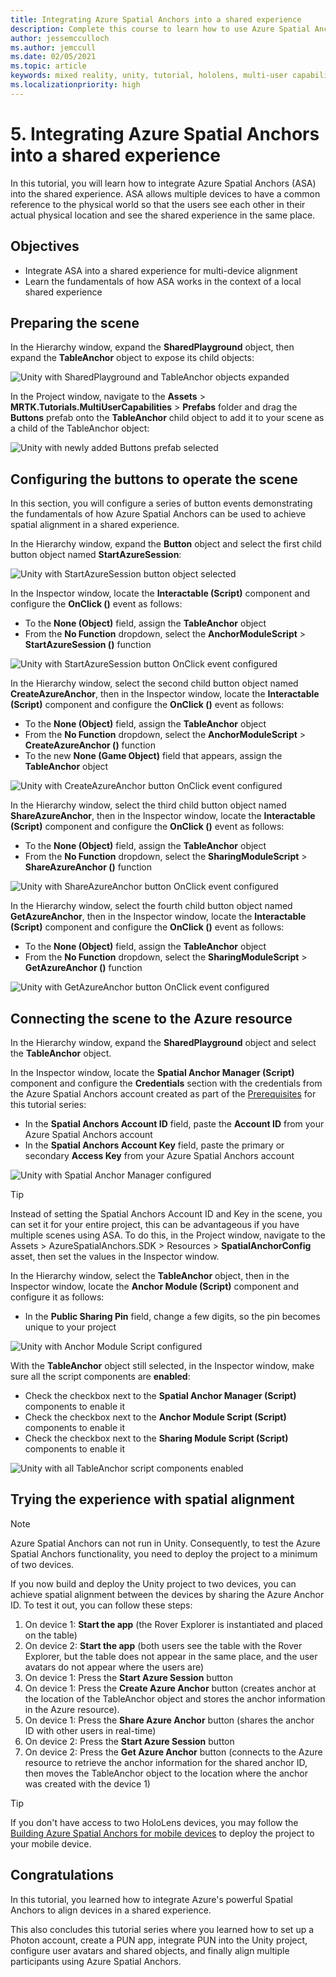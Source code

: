 ```yaml
---
title: Integrating Azure Spatial Anchors into a shared experience
description: Complete this course to learn how to use Azure Spatial Anchors to anchor objects in a shared multi-user HoloLens 2 application.
author: jessemcculloch
ms.author: jemccull
ms.date: 02/05/2021
ms.topic: article
keywords: mixed reality, unity, tutorial, hololens, multi-user capabilities, Photon, MRTK, mixed reality toolkit, UWP, Azure spatial anchors
ms.localizationpriority: high
---
```


# 5. Integrating Azure Spatial Anchors into a shared experience

In this tutorial, you will learn how to integrate Azure Spatial Anchors (ASA) into the shared experience. ASA allows multiple devices to have a common reference to the physical world so that the users see each other in their actual physical location and see the shared experience in the same place.

## Objectives

* Integrate ASA into a shared experience for multi-device alignment
* Learn the fundamentals of how ASA works in the context of a local shared experience

## Preparing the scene

In the Hierarchy window, expand the **SharedPlayground** object, then expand the **TableAnchor** object to expose its child objects:

![Unity with SharedPlayground and TableAnchor objects expanded](images/mr-learning-sharing/sharing-05-section1-step1-1.png)

In the Project window, navigate to the **Assets** > **MRTK.Tutorials.MultiUserCapabilities** > **Prefabs** folder and drag the **Buttons** prefab onto the **TableAnchor** child object to add it to your scene as a child of the TableAnchor object:

![Unity with newly added Buttons prefab selected](images/mr-learning-sharing/sharing-05-section1-step1-2.png)

## Configuring the buttons to operate the scene

In this section, you will configure a series of button events demonstrating the fundamentals of how Azure Spatial Anchors can be used to achieve spatial alignment in a shared experience.

In the Hierarchy window, expand the **Button** object and select the first child button object named **StartAzureSession**:

![Unity with StartAzureSession button object selected](images/mr-learning-sharing/sharing-05-section2-step1-1.png)

In the Inspector window, locate the **Interactable (Script)** component and configure the **OnClick ()** event as follows:

* To the **None (Object)** field, assign the **TableAnchor** object
* From the **No Function** dropdown, select the **AnchorModuleScript** > **StartAzureSession ()** function

![Unity with StartAzureSession button OnClick event configured](images/mr-learning-sharing/sharing-05-section2-step1-2.png)

In the Hierarchy window, select the second child button object named **CreateAzureAnchor**, then in the Inspector window, locate the **Interactable (Script)** component and configure the **OnClick ()** event as follows:

* To the **None (Object)** field, assign the **TableAnchor** object
* From the **No Function** dropdown, select the **AnchorModuleScript** > **CreateAzureAnchor ()** function
* To the new **None (Game Object)** field that appears, assign the **TableAnchor** object

![Unity with CreateAzureAnchor button OnClick event configured](images/mr-learning-sharing/sharing-05-section2-step1-3.png)

In the Hierarchy window, select the third child button object named **ShareAzureAnchor**, then in the Inspector window, locate the **Interactable (Script)** component and configure the **OnClick ()** event as follows:

* To the **None (Object)** field, assign the **TableAnchor** object
* From the **No Function** dropdown, select the **SharingModuleScript** > **ShareAzureAnchor ()** function

![Unity with ShareAzureAnchor button OnClick event configured](images/mr-learning-sharing/sharing-05-section2-step1-4.png)

In the Hierarchy window, select the fourth child button object named **GetAzureAnchor**, then in the Inspector window, locate the **Interactable (Script)** component and configure the **OnClick ()** event as follows:

* To the **None (Object)** field, assign the **TableAnchor** object
* From the **No Function** dropdown, select the **SharingModuleScript** > **GetAzureAnchor ()** function

![Unity with GetAzureAnchor button OnClick event configured](images/mr-learning-sharing/sharing-05-section2-step1-5.png)

## Connecting the scene to the Azure resource

In the Hierarchy window, expand the **SharedPlayground** object and select the **TableAnchor** object.

In the Inspector window, locate the **Spatial Anchor Manager (Script)** component and configure the **Credentials** section with the credentials from the Azure Spatial Anchors account created as part of the [Prerequisites](mr-learning-sharing-01.md#prerequisites) for this tutorial series:

* In the **Spatial Anchors Account ID** field, paste the **Account ID** from your Azure Spatial Anchors account
* In the **Spatial Anchors Account Key** field, paste the primary or secondary **Access Key** from your Azure Spatial Anchors account

![Unity with Spatial Anchor Manager configured](images/mr-learning-sharing/sharing-05-section3-step1-1.png)

> [!TIP]
> Instead of setting the Spatial Anchors Account ID and Key in the scene, you can set it for your entire project, this can be advantageous if you have multiple scenes using ASA. To do this, in the Project window, navigate to the Assets > AzureSpatialAnchors.SDK > Resources > **SpatialAnchorConfig** asset, then set the values in the Inspector window.

In the Hierarchy window, select the **TableAnchor** object, then in the Inspector window, locate the **Anchor Module (Script)** component and configure it as follows:

* In the **Public Sharing Pin** field, change a few digits, so the pin becomes unique to your project

![Unity with Anchor Module Script configured](images/mr-learning-sharing/sharing-05-section3-step1-2.png)

With the **TableAnchor** object still selected, in the Inspector window, make sure all the script components are **enabled**:

* Check the checkbox next to the **Spatial Anchor Manager (Script)** components to enable it
* Check the checkbox next to the **Anchor Module Script (Script)** components to enable it
* Check the checkbox next to the **Sharing Module Script (Script)** components to enable it

![Unity with all TableAnchor script components enabled](images/mr-learning-sharing/sharing-05-section3-step1-3.png)

## Trying the experience with spatial alignment

> [!NOTE]
> Azure Spatial Anchors can not run in Unity. Consequently, to test the Azure Spatial Anchors functionality, you need to deploy the project to a minimum of two devices.

If you now build and deploy the Unity project to two devices, you can achieve spatial alignment between the devices by sharing the Azure Anchor ID. To test it out, you can follow these steps:

1. On device 1: **Start the app** (the Rover Explorer is instantiated and placed on the table)
2. On device 2: **Start the app** (both users see the table with the Rover Explorer, but the table does not appear in the same place, and the user avatars do not appear where the users are)
3. On device 1: Press the **Start Azure Session** button
4. On device 1: Press the **Create Azure Anchor** button (creates anchor at the location of the TableAnchor object and stores the anchor information in the Azure resource).
5. On device 1: Press the **Share Azure Anchor** button (shares the anchor ID with other users in real-time)
6. On device 2: Press the **Start Azure Session** button
7. On device 2: Press the **Get Azure Anchor** button (connects to the Azure resource to retrieve the anchor information for the shared anchor ID, then moves the TableAnchor object to the location where the anchor was created with the device 1)

> [!TIP]
> If you don't have access to two HoloLens devices, you may follow the [Building Azure Spatial Anchors for mobile devices](mr-learning-asa-05.md) to deploy the project to your mobile device.

## Congratulations

In this tutorial, you learned how to integrate Azure's powerful Spatial Anchors to align devices in a shared experience.

This also concludes this tutorial series where you learned how to set up a Photon account, create a PUN app, integrate PUN into the Unity project, configure user avatars and shared objects, and finally align multiple participants using Azure Spatial Anchors.
